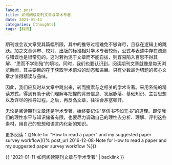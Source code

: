 ```yaml
---
layout: post
title: 如何阅读期刊文章与学术专著
date: 2021-01-11
categories: [thoughts]
tags: [科研]
---
```


期刊或会议文章受其篇幅所限，其中的推导过程难免不够详尽，且存在逻辑上的跳跃。加之文章评审、校对、出版的标准相对学术专著较低，公式与表述中存在疏漏与错误也是很常见的。这时若拘泥于文章而不能自拔，则容易陷入百思不得其解、“思而不学则殆”的境地。同时，我们也要认识到，阅读期刊文章就像是每天浏览新闻，其主要目的在于获取学术前沿的动态和进展。只有少数最为切题的核心文章才值得精读与品味。

因此，我们应及时从文章中跳出来，转而搜索与之相关的学术专著。采用系统的精读方式，得到有助于我们理解与把握的背景信息、发展脉落、基础知识、主旨思想以及详尽的推导过程。之后，再反刍文章，往往会茅塞顿开。

无论是阅读期刊文章还是学术专著，始终要记住“尽信书不如无书”的道理。即便我们的理性水平与知识储备有限，也要尽力调动自己的理性去分析、理解、评判这些素材，用自己的思想和语言内化新的知识。

更多阅读：《[Note for "How to read a paper" and my suggested paper survey workflow]({% post_url 2016-12-08-Note for How to read a paper and my suggested paper survey workflow %})》

{{ "2021-01-11-如何阅读期刊文章与学术专著" | backlink }}
